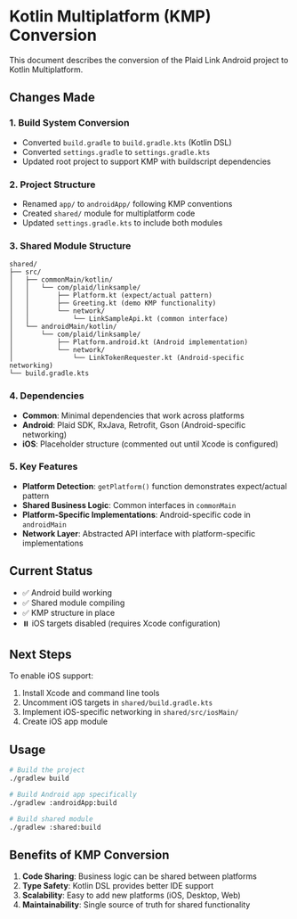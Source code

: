 # Kotlin Multiplatform (KMP) Conversion

This document describes the conversion of the Plaid Link Android project to Kotlin Multiplatform.

## Changes Made

### 1. Build System Conversion
- Converted `build.gradle` to `build.gradle.kts` (Kotlin DSL)
- Converted `settings.gradle` to `settings.gradle.kts`
- Updated root project to support KMP with buildscript dependencies

### 2. Project Structure
- Renamed `app/` to `androidApp/` following KMP conventions
- Created `shared/` module for multiplatform code
- Updated `settings.gradle.kts` to include both modules

### 3. Shared Module Structure
```
shared/
├── src/
│   ├── commonMain/kotlin/
│   │   └── com/plaid/linksample/
│   │       ├── Platform.kt (expect/actual pattern)
│   │       ├── Greeting.kt (demo KMP functionality)
│   │       └── network/
│   │           └── LinkSampleApi.kt (common interface)
│   └── androidMain/kotlin/
│       └── com/plaid/linksample/
│           ├── Platform.android.kt (Android implementation)
│           └── network/
│               └── LinkTokenRequester.kt (Android-specific networking)
└── build.gradle.kts
```

### 4. Dependencies
- **Common**: Minimal dependencies that work across platforms
- **Android**: Plaid SDK, RxJava, Retrofit, Gson (Android-specific networking)
- **iOS**: Placeholder structure (commented out until Xcode is configured)

### 5. Key Features
- **Platform Detection**: `getPlatform()` function demonstrates expect/actual pattern
- **Shared Business Logic**: Common interfaces in `commonMain`
- **Platform-Specific Implementations**: Android-specific code in `androidMain`
- **Network Layer**: Abstracted API interface with platform-specific implementations

## Current Status
- ✅ Android build working
- ✅ Shared module compiling
- ✅ KMP structure in place
- ⏸️ iOS targets disabled (requires Xcode configuration)

## Next Steps
To enable iOS support:
1. Install Xcode and command line tools
2. Uncomment iOS targets in `shared/build.gradle.kts`
3. Implement iOS-specific networking in `shared/src/iosMain/`
4. Create iOS app module

## Usage
```bash
# Build the project
./gradlew build

# Build Android app specifically
./gradlew :androidApp:build

# Build shared module
./gradlew :shared:build
```

## Benefits of KMP Conversion
1. **Code Sharing**: Business logic can be shared between platforms
2. **Type Safety**: Kotlin DSL provides better IDE support
3. **Scalability**: Easy to add new platforms (iOS, Desktop, Web)
4. **Maintainability**: Single source of truth for shared functionality
